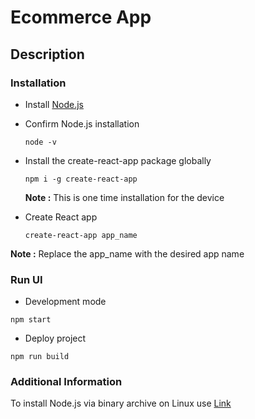 # Ecommerce App

## Description

### Installation
 - Install [Node.js](https://nodejs.org/en/download)
   
 - Confirm Node.js installation
   ```
   node -v
   ```
- Install the create-react-app package globally
  ```
  npm i -g create-react-app
  ```
   **Note :** This is one time installation for the device
- Create React app 
  ```
  create-react-app app_name
  ```
 **Note :** Replace the app_name with the desired app name

### Run UI
- Development mode 
```
npm start
```
- Deploy project  
```
npm run build
```
### Additional Information
To install Node.js via binary archive on Linux use  [Link](https://github.com/nodejs/help/wiki/Installation#how-to-install-nodejs-via-binary-archive-on-linux)
